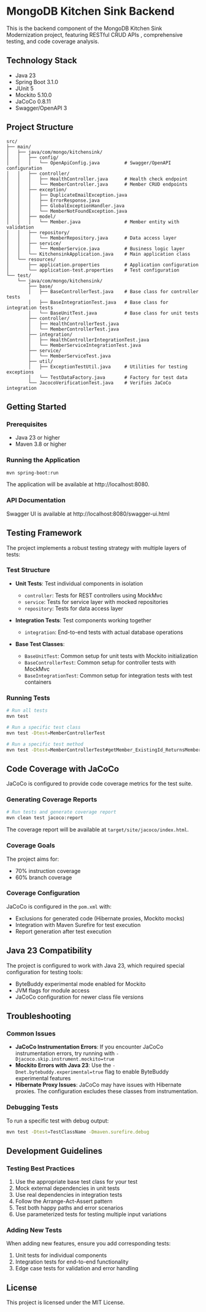# MongoDB Kitchen Sink Backend

This is the backend component of the MongoDB Kitchen Sink Modernization project, featuring RESTful CRUD APIs , comprehensive testing, and code coverage analysis.

## Technology Stack

- Java 23
- Spring Boot 3.1.0
- JUnit 5
- Mockito 5.10.0
- JaCoCo 0.8.11
- Swagger/OpenAPI 3

## Project Structure

```
src/
├── main/
│   ├── java/com/mongo/kitchensink/
│   │   ├── config/
│   │   │   └── OpenApiConfig.java         # Swagger/OpenAPI configuration
│   │   ├── controller/
│   │   │   ├── HealthController.java      # Health check endpoint
│   │   │   └── MemberController.java      # Member CRUD endpoints
│   │   ├── exception/
│   │   │   ├── DuplicateEmailException.java
│   │   │   ├── ErrorResponse.java
│   │   │   ├── GlobalExceptionHandler.java
│   │   │   └── MemberNotFoundException.java
│   │   ├── model/
│   │   │   └── Member.java                # Member entity with validation
│   │   ├── repository/
│   │   │   └── MemberRepository.java      # Data access layer
│   │   ├── service/
│   │   │   └── MemberService.java         # Business logic layer
│   │   └── KitchensinkApplication.java    # Main application class
│   └── resources/
│       ├── application.properties         # Application configuration
│       └── application-test.properties    # Test configuration
└── test/
    └── java/com/mongo/kitchensink/
        ├── base/
        │   ├── BaseControllerTest.java    # Base class for controller tests
        │   ├── BaseIntegrationTest.java   # Base class for integration tests
        │   └── BaseUnitTest.java          # Base class for unit tests
        ├── controller/
        │   ├── HealthControllerTest.java
        │   └── MemberControllerTest.java
        ├── integration/
        │   ├── HealthControllerIntegrationTest.java
        │   └── MemberServiceIntegrationTest.java
        ├── service/
        │   └── MemberServiceTest.java
        ├── util/
        │   ├── ExceptionTestUtil.java     # Utilities for testing exceptions
        │   └── TestDataFactory.java       # Factory for test data
        └── JacocoVerificationTest.java    # Verifies JaCoCo integration
```

## Getting Started

### Prerequisites

- Java 23 or higher
- Maven 3.8 or higher


### Running the Application

```bash
mvn spring-boot:run
```

The application will be available at http://localhost:8080.

### API Documentation

Swagger UI is available at http://localhost:8080/swagger-ui.html

## Testing Framework

The project implements a robust testing strategy with multiple layers of tests:

### Test Structure

- **Unit Tests**: Test individual components in isolation
  - `controller`: Tests for REST controllers using MockMvc
  - `service`: Tests for service layer with mocked repositories
  - `repository`: Tests for data access layer

- **Integration Tests**: Test components working together
  - `integration`: End-to-end tests with actual database operations

- **Base Test Classes**:
  - `BaseUnitTest`: Common setup for unit tests with Mockito initialization
  - `BaseControllerTest`: Common setup for controller tests with MockMvc
  - `BaseIntegrationTest`: Common setup for integration tests with test containers

### Running Tests

```bash
# Run all tests
mvn test

# Run a specific test class
mvn test -Dtest=MemberControllerTest

# Run a specific test method
mvn test -Dtest=MemberControllerTest#getMember_ExistingId_ReturnsMember
```

## Code Coverage with JaCoCo

JaCoCo is configured to provide code coverage metrics for the test suite.

### Generating Coverage Reports

```bash
# Run tests and generate coverage report
mvn clean test jacoco:report
```

The coverage report will be available at `target/site/jacoco/index.html`.

### Coverage Goals

The project aims for:
- 70% instruction coverage
- 60% branch coverage

### Coverage Configuration

JaCoCo is configured in the `pom.xml` with:
- Exclusions for generated code (Hibernate proxies, Mockito mocks)
- Integration with Maven Surefire for test execution
- Report generation after test execution

## Java 23 Compatibility

The project is configured to work with Java 23, which required special configuration for testing tools:

- ByteBuddy experimental mode enabled for Mockito
- JVM flags for module access
- JaCoCo configuration for newer class file versions

## Troubleshooting

### Common Issues

- **JaCoCo Instrumentation Errors**: If you encounter JaCoCo instrumentation errors, try running with `-Djacoco.skip.instrument.mockito=true`
- **Mockito Errors with Java 23**: Use the `-Dnet.bytebuddy.experimental=true` flag to enable ByteBuddy experimental features
- **Hibernate Proxy Issues**: JaCoCo may have issues with Hibernate proxies. The configuration excludes these classes from instrumentation.

### Debugging Tests

To run a specific test with debug output:

```bash
mvn test -Dtest=TestClassName -Dmaven.surefire.debug
```

## Development Guidelines

### Testing Best Practices

1. Use the appropriate base test class for your test
2. Mock external dependencies in unit tests
3. Use real dependencies in integration tests
4. Follow the Arrange-Act-Assert pattern
5. Test both happy paths and error scenarios
6. Use parameterized tests for testing multiple input variations

### Adding New Tests

When adding new features, ensure you add corresponding tests:

1. Unit tests for individual components
2. Integration tests for end-to-end functionality
3. Edge case tests for validation and error handling

## License

This project is licensed under the MIT License.